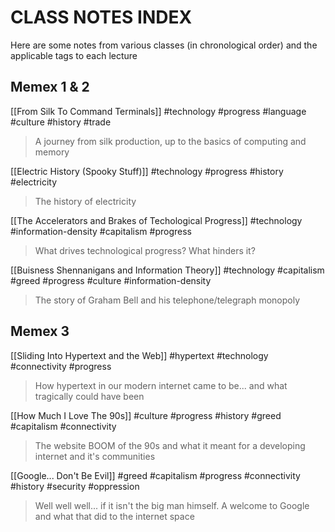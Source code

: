 # CLASS NOTES INDEX

Here are some notes from various classes (in chronological order) 
and the applicable tags to each lecture

## Memex 1 & 2

[[From Silk To Command Terminals]]  #technology #progress #language  #culture #history #trade
> A journey from silk production, up to the basics of computing and memory


[[Electric History (Spooky Stuff)]] #technology #progress #history #electricity
> The history of electricity


[[The Accelerators and Brakes of Techological Progress]]  #technology #information-density #capitalism #progress 
> What drives technological progress? What hinders it?


[[Buisness Shennanigans and Information Theory]] #technology #capitalism #greed #progress #culture #information-density 
> The story of Graham Bell and his telephone/telegraph monopoly


## Memex 3

[[Sliding Into Hypertext and the Web]] #hypertext #technology #connectivity #progress 
> How hypertext in our modern internet came to be... and what tragically could have been


[[How Much I Love The 90s]] #culture #progress #history #greed #capitalism #connectivity 
> The website BOOM of the 90s and what it meant for a developing internet and it's communities


[[Google... Don't Be Evil]] #greed #capitalism #progress #connectivity #history #security #oppression 
> Well well well... if it isn't the big man himself. A welcome to Google and what that did to the internet space